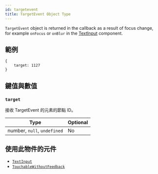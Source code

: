 ```yaml
---
id: targetevent
title: TargetEvent Object Type
---
```


`TargetEvent` object is returned in the callback as a result of focus change, for example `onFocus` or `onBlur` in the [TextInput](textinput) component.

## 範例

```
{
    target: 1127
}
```

## 鍵值與數值

### `target`

接收 TargetEvent 的元素的節點 ID。

| Type                        | Optional |
| --------------------------- | -------- |
| number, `null`, `undefined` | No       |

## 使用此物件的元件

- [`TextInput`](textinput)
- [`TouchableWithoutFeedback`](touchablewithoutfeedback)